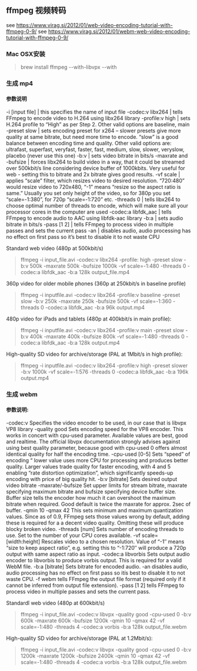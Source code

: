 ## ffmpeg 视频转码
see https://www.virag.si/2012/01/web-video-encoding-tutorial-with-ffmpeg-0-9/
see https://www.virag.si/2012/01/webm-web-video-encoding-tutorial-with-ffmpeg-0-9/

### Mac OSX安装
> brew install ffmpeg --with-libvpx --with

### 生成 mp4
#### 参数说明
-i [input file] | this specifies the name of input file
-codec:v libx264 | tells FFmpeg to encode video to H.264 using libx264 library
-profile:v high | sets H.264 profile to “High” as per Step 2. Other valid options are baseline, main
-preset slow | sets encoding preset for x264 – slower presets give more quality at same bitrate, but need more time to encode. “slow” is a good balance between encoding time and quality. Other valid options are: ultrafast, superfast, veryfast, faster, fast, medium, slow, slower, veryslow, placebo (never use this one)
-b:v | sets video bitrate in bits/s
-maxrate and -bufsize | forces libx264 to build video in a way, that it could be streamed over 500kbit/s line considering device buffer of 1000kbits. Very useful for web - setting this to bitrate and 2x bitrate gives good results.
-vf scale | applies “scale” filter, which resizes video to desired resolution. “720:480” would resize video to 720x480, “-1” means “resize so the aspect ratio is same.” Usually you set only height of the video, so for 380p you set “scale=-1:380”, for 720p “scale=-1:720” etc.
-threads 0 | tells libx264 to choose optimal number of threads to encode, which will make sure all your processor cores in the computer are used
-codec:a libfdk_aac | tells FFmpeg to encode audio to AAC using libfdk-aac library
-b:a | sets audio bitrate in bits/s
-pass [1 2] | tells FFmpeg to process video in multiple passes and sets the current pass
-an | disables audio, audio processing has no effect on first pass so it’s best to disable it to not waste CPU

Standard web video (480p at 500kbit/s)
> ffmpeg -i input_file.avi -codec:v libx264 -profile: high -preset slow -b:v 500k -maxrate 500k -bufsize 1000k -vf scale=-1:480 -threads 0 -codec:a libfdk_aac -b:a 128k output_file.mp4

360p video for older mobile phones (360p at 250kbit/s in baseline profile)
> ffmpeg -i inputfile.avi -codec:v libx264 -profile:v baseline -preset slow -b:v 250k -maxrate 250k -bufsize 500k -vf scale=-1:360 -threads 0 -codec:a libfdk_aac -b:a 96k output.mp4

480p video for iPads and tablets (480p at 400kbit/s in main profile):
> ffmpeg -i inputfile.avi -codec:v libx264 -profile:v main -preset slow -b:v 400k -maxrate 400k -bufsize 800k -vf scale=-1:480 -threads 0 -codec:a libfdk_aac -b:a 128k output.mp4

High-quality SD video for archive/storage (PAL at 1Mbit/s in high profile):
> ffmpeg -i inputfile.avi -codec:v libx264 -profile:v high -preset slower -b:v 1000k -vf scale=-1:576 -threads 0 -codec:a libfdk_aac -b:a 196k output.mp4

### 生成 webm
#### 参数说明:
-codec:v Specifies the video encoder to be used, in our case that is libvpx VP8 library
-quality good Sets encoding speed for the VP8 encoder. This works in concert with cpu-used parameter. Available values are best, good and realtime. The official libvpx documentation strongly advises against using best quality parameter, because good with cpu-used 0 offers almost identical quality for half the encoding time.
-cpu-used [0-5] Sets “speed” of encoding “ lower value uses more CPU for processing and produces better quality. Larger values trade quality for faster encoding, with 4 and 5 enabling “rate distortion optimization”, which significantly speeds-up encoding with price of big quality hit.
-b:v [bitrate] Sets desired output video bitrate
-maxrate/-bufsize Set upper limits for stream bitrate, maxrate specifying maximum bitrate and bufsize specifying device buffer size. Buffer size tells the encoder how much it can overshoot the maximum bitrate when required. Good default is twice the maxrate for approx. 2sec of buffer.
-qmin 10 -qmax 42 This sets minimum and maximum quantization values. Since as of 0.9, FFmpeg sets those values wrong by default, adding these is required for a a decent video quality. Omitting these will produce blocky broken video.
-threads [num] Sets number of encoding threads to use. Set to the number of your CPU cores available.
-vf scale=[width:height] Rescales video to a chosen resolution. Value of “-1″ means “size to keep aspect ratio”, e.g. setting this to “-1:720″ will produce a 720p output with same aspect ratio as input.
-codec:a libvorbis Sets output audio encoder to libvorbis to produce vorbis output. This is required for a valid WebM file.
-b:a [bitrate] Sets bitrate for encoded audio.
-an disables audio, audio processing has no effect on first pass so itís best to disable it to not waste CPU.
-f webm tells FFmpeg the output file format (required only if it cannot be inferred from output file extension).
-pass [1 2] tells FFmpeg to process video in multiple passes and sets the current pass.

Standardî web video (480p at 600kbit/s)
> ffmpeg -i input_file.avi -codec:v libvpx -quality good -cpu-used 0 -b:v 600k -maxrate 600k -bufsize 1200k -qmin 10 -qmax 42 -vf scale=-1:480 -threads 4 -codec:a vorbis -b:a 128k output_file.webm

High-quality SD video for archive/storage (PAL at 1.2Mbit/s):
> ffmpeg -i input_file.avi -codec:v libvpx -quality good -cpu-used 0 -b:v 1200k -maxrate 1200k -bufsize 2400k -qmin 10 -qmax 42 -vf scale=-1:480 -threads 4 -codec:a vorbis -b:a 128k output_file.webm
> 


